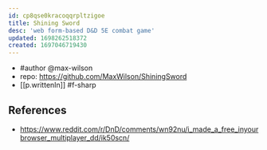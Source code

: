 ```yaml
---
id: cp8qse0kracoqqrpltzigoe
title: Shining Sword
desc: 'web form-based D&D 5E combat game'
updated: 1698262518372
created: 1697046719430
---
```


- #author @max-wilson
- repo: https://github.com/MaxWilson/ShiningSword
- [[p.writtenIn]] #f-sharp

## References

- https://www.reddit.com/r/DnD/comments/wn92nu/i_made_a_free_inyourbrowser_multiplayer_dd/ik50scn/